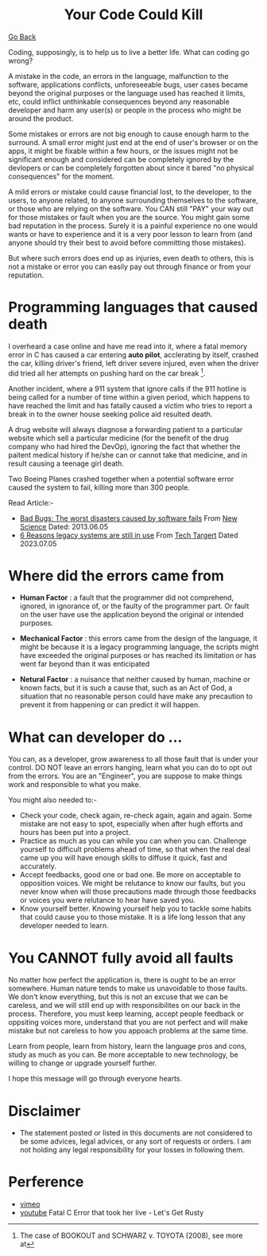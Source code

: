 <div align="center"><h1>Your Code Could Kill</h1></div>

[Go Back](../../README.md)

Coding, supposingly, is to help us to live a better life. What can coding go wrong?

A mistake in the code, an errors in the language, malfunction to the software, applications conflicts, unforeseeable bugs, user cases became beyond the original purposes or the language used has reached it limits, etc, could inflict unthinkable consequences beyond any reasonable developer and harm any user(s) or people in the process who might be around the product.

Some mistakes or errors are not big enough to cause enough harm to the surround. A small error might just end at the end of user's browser or on the apps, it might be fixable within a few hours, or the issues might not be significant enough and considered can be completely ignored by the devlopers or can be completely forgotten about since it bared "no physical consequences" for the moment. 

A mild errors or mistake could cause financial lost, to the developer, to the users, to anyone related, to anyone surrounding themselves to the software, or those who are relying on the software. You CAN still "PAY" your way out for those mistakes or fault when you are the source. You might gain some bad reputation in the process. Surely it is a painful experience no one would wants or have to experience and it is a very poor lesson to learn from (and anyone should try their best to avoid before committing those mistakes).

But where such errors does end up as injuries, even death to others, this is not a mistake or error you can easily pay out through finance or from your reputation.  

# Programming languages that caused death
I overheard a case online and have me read into it, where a fatal memory error in C has caused a car entering __auto pilot__,  acclerating by itself, crashed the car, killing driver's friend, left driver severe injured, even when the driver did tried all her attempts on pushing hard on the car break [^2].

Another incident, where a 911 system that ignore calls if the 911 hotline is being called for a number of time within a given period, which happens to have reached the limit and has fatally caused a victim who tries to report a break in to the owner house seeking police aid resulted death. 
 
A drug website will always diagnose a forwarding patient to a particular website which sell a particular medicine (for the benefit of the drug company who had hired the DevOp), ignoring the fact that whether the paitent medical history if he/she can or cannot take that medicine, and in result causing a teenage girl death.

Two Boeing Planes crashed together when a potential software error caused the system to fail, killing more than 300 people.

Read Article:-
- [Bad Bugs: The worst disasters caused by software fails](https://www.newscientist.com/gallery/software-bugs/) From [New Science](https://www.newscientist.com/) Dated: 2013.06.05
- [6 Reasons legacy systems are still in use](https://www.techtarget.com/searchcio/feature/6-reasons-legacy-systems-are-still-in-use) From [Tech Targert](https://www.techtarget.com/) Dated 2023.07.05

# Where did the errors came from
- __Human Factor__ : a fault that the programmer did not comprehend, ignored, in ignorance of, or the faulty of the programmer part. Or fault on the user have use the application beyond the original or intended purposes.

- __Mechanical Factor__ : this errors came from the design of the language, it might be because it is a legacy programming language, the scripts might have exceeded the original purposes or has reached its limitation or has went far beyond than it was enticipated

- __Netural Factor__ : a nuisance that neither caused by human, machine or known facts, but it is such a cause that, such as an Act of God, a situation that no reasonable person could have make any precaution to prevent it from happening or can predict it will happen.

# What can developer do ...
You can, as a developer, grow awareness to all those fault that is under your control. DO NOT leave an errors hanging, learn what you can do to opt out from the errors. You are an "Engineer", you are suppose to make things work and responsible to what you make.

You might also needed to:-
- Check your code, check again, re-check again, again and again. Some mistake are not easy to spot, especially when after hugh efforts and hours has been put into a project.
- Practice as much as you can while you can when you can. Challenge yourself to difficult problems ahead of time, so that when the real deal came up you will have enough skills to diffuse it quick, fast and accurately.
- Accept feedbacks, good one or bad one. Be more on acceptable to opposition voices. We might be relutance to know our faults, but you never know when will those precautions made through those feedbacks or voices you were relutance to hear have saved you.
- Know yourself better. Knowing yourself help you to tackle some habits that could cause you to those mistake. It is a life long lesson that any developer needed to learn. 

# You CANNOT fully avoid all faults
No matter how perfect the application is, there is ought to be an error somewhere. Human nature tends to make us unavoidable to those faults. We don't know everything, but this is not an excuse that we can be careless, and we will still end up with responsibilites on our back in the process. Therefore, you must keep learning, accept people feedback or oppsiting voices more, understand that you are not perfect and will make mistake but not careless to how you appoach problems at the same time.

Learn from people, learn from history, learn the language pros and cons, study as much as you can. Be more acceptable to new technology, be willing to change or upgrade yourself further.

I hope this message will go through everyone hearts.

# Disclaimer

- The statement posted or listed in this documents are not considered to be some advices, legal advices, or any sort of requests or orders. I am not holding any legal responsibility for your losses in following them.

# Perference
[^2]: The case of BOOKOUT and SCHWARZ v. TOYOTA (2008), see more at
- [vimeo](https://vimeo.com/108663584)
- [youtube](https://www.youtube.com/watch?v=bJyE9OUhhAM&t=606s) Fatal C Error that took her live - Let's Get Rusty
